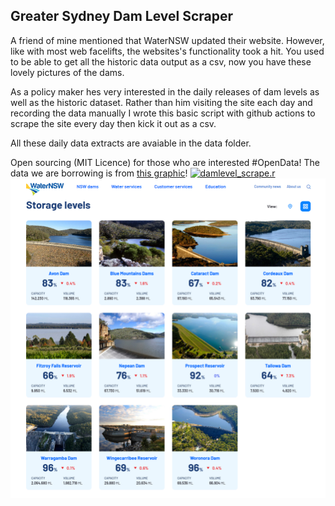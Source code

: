 ## Greater Sydney Dam Level Scraper
A friend of mine mentioned that WaterNSW updated their website.
However, like with most web facelifts, the websites's functionality took a hit.
You used to be able to get all the historic data output as a csv, now you have these lovely pictures of the dams.

As a policy maker hes very interested in the daily releases of dam levels as well as the historic dataset.
Rather than him visiting the site each day and recording the data manually I wrote this basic script with github actions to scrape the site every day then kick it out as a csv.

All these daily data extracts are avaiable in the data folder.

Open sourcing (MIT Licence) for those who are interested #OpenData!
The data we are borrowing is from [this graphic](https://www.waternsw.com.au/nsw-dams/nsw-storage-levels/greater-sydney-dam-levels)!
[![damlevel_scrape.r](https://github.com/snazzyandy/Modelling-and-EDA/actions/workflows/greatersydscraper.yml/badge.svg)](https://github.com/snazzyandy/Modelling-and-EDA/actions/workflows/greatersydscraper.yml)
![Image](Images/WNSWScreenshot.png)

